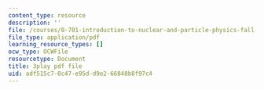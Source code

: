 ```yaml
---
content_type: resource
description: ''
file: /courses/8-701-introduction-to-nuclear-and-particle-physics-fall-2020/adf515c70c47e95dd9e266848b8f97c4_tnxXcxiJnho.pdf
file_type: application/pdf
learning_resource_types: []
ocw_type: OCWFile
resourcetype: Document
title: 3play pdf file
uid: adf515c7-0c47-e95d-d9e2-66848b8f97c4
---
```

